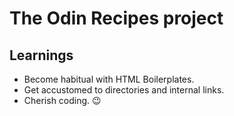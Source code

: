 # The Odin Recipes project
## Learnings

- Become habitual with HTML Boilerplates.
- Get accustomed to directories and internal links.
- Cherish coding. 😉